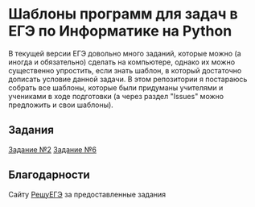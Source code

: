 # Шаблоны программ для задач в ЕГЭ по Информатике на Python
В текущей версии ЕГЭ довольно много заданий, которые можно (а иногда и обязательно) сделать на компьютере, однако их можно существенно упростить, если знать шаблон, в который достаточно дописать условие данной задачи. В этом репозитории я постараюсь собрать все шаблоны, которые были придуманы учителями и учениками в ходе подготовки (а через раздел "Issues" можно предложить и свои шаблоны).

## Задания
[Задание №2](docs/ex2.md)
[Задание №6](docs/ex6.md)

## Благодарности
Сайту [РешуЕГЭ](https://inf-ege.sdamgia.ru/) за предоставленные задания
